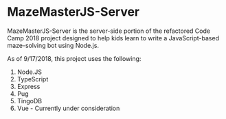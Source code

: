 # MazeMasterJS-Server

MazeMasterJS-Server is the server-side portion of the refactored Code Camp 2018 project designed to help kids learn to write a JavaScript-based maze-solving bot using Node.js.  

As of 9/17/2018, this project uses the following: 
1. Node.JS
2. TypeScript 
3. Express
4. Pug
6. TingoDB
7. Vue - Currently under consideration

